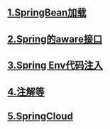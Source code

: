 ## [1.SpringBean加载](/spring/1springbeanjia-zai.md)

## [2.Spring的aware接口](/spring/2springde-aware-jie-kou.md)

## [3.Spring Env代码注入](/3spring-envdai-ma-zhu-ru-yi-ji-aware-ying-yong.md)

## [4.注解等](/4zhu-jie-zhi-shi-yi-53ca-postconstruct.md)

## [5.SpringCloud](/5.springcloud.md)



